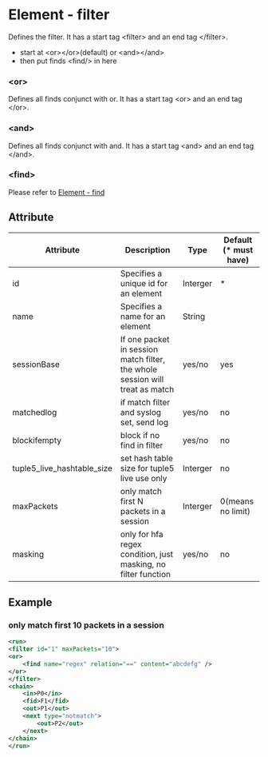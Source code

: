 # Element - filter
Defines the filter. 
It has a start tag &lt;filter&gt; and an end tag &lt;/filter&gt;.

- start at &lt;or&gt;&lt;/or&gt;(default) or &lt;and&gt;&lt;/and&gt;
- then put finds &lt;find/&gt; in here

### &lt;or&gt;
Defines all finds conjunct with or. 
It has a start tag &lt;or&gt; and an end tag &lt;/or&gt;.

### &lt;and&gt;
Defines all finds conjunct with and. 
It has a start tag &lt;and&gt; and an end tag &lt;/and&gt;.

### &lt;find&gt;
Please refer to [Element - find](find.md)

## Attribute
| Attribute | Description | Type | Default (* must have) |
|---|---|---|---|
| id | Specifies a unique id for an element | Interger | * |
| name | Specifies a name for an element | String | |
| sessionBase | If one packet in session match filter, the whole session will treat as match | yes/no | yes |
| matchedlog | if match filter and syslog set, send log | yes/no | no |
| blockifempty | block if no find in filter | yes/no | no |
| tuple5_live_hashtable_size | set hash table size for tuple5 live use only | Interger | no |
| maxPackets | only match first N packets in a session | Interger | 0(means no limit) |
| masking | only for hfa regex condition, just masking, no filter function | yes/no | no |

## Example

### only match first 10 packets in a session
```xml
<run>
<filter id="1" maxPackets="10">
<or>
	<find name="regex" relation="==" content="abcdefg" />
</or>
</filter>
<chain>
	<in>P0</in>
	<fid>F1</fid>
	<out>P1</out>
	<next type="notmatch">
		<out>P2</out>
	</next>
</chain>
</run>
```
